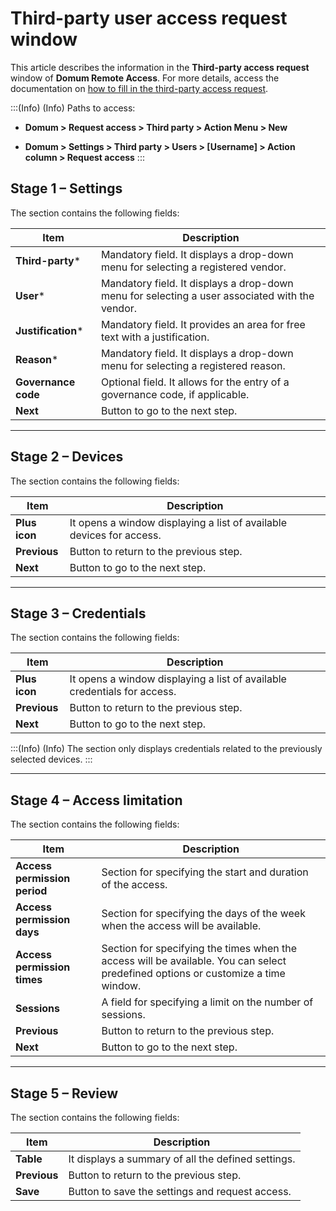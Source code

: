 # Third-party user access request window

This article describes the information in the **Third-party access request** window of **Domum Remote Access**. For more details, access the documentation on [how to fill in the third-party access request](/v3-32/docs/domum-how-to-fill-in-the-access-request-to-third-party-users).

:::(Info) (Info)
Paths to access:

* **Domum > Request access > Third party > Action Menu > New**

* **Domum > Settings > Third party > Users > [Username] > Action column > Request access**
:::

## Stage 1 – Settings
The section contains the following fields:


| Item | Description |
| --- | --- |
| **Third-party*** | Mandatory field. It displays a drop-down menu for selecting a registered vendor. |
| **User*** | Mandatory field. It displays a drop-down menu for selecting a user associated with the vendor. |
| **Justification*** | Mandatory field. It provides an area for free text with a justification. |
| **Reason*** | Mandatory field. It displays a drop-down menu for selecting a registered reason. |
| **Governance code** | Optional field. It allows for the entry of a governance code, if applicable. |
| **Next** | Button to go to the next step. |

---

## Stage 2 – Devices
The section contains the following fields:


| Item | Description |
| --- | --- |
| **Plus icon** | It opens a window displaying a list of available devices for access. |
| **Previous** | Button to return to the previous step. |
| **Next** | Button to go to the next step. |

---
## Stage 3 – Credentials
The section contains the following fields:


| Item | Description |
| --- | --- |
| **Plus icon** | It opens a window displaying a list of available credentials for access. |
| **Previous** | Button to return to the previous step. |
| **Next** | Button to go to the next step. |

:::(Info) (Info)
The section only displays credentials related to the previously selected devices.
:::

---
## Stage 4 – Access limitation

The section contains the following fields:

| Item | Description |
| --- | --- |
| **Access permission period** | Section for specifying the start and duration of the access. |
| **Access permission days** | Section for specifying the days of the week when the access will be available. |
| **Access permission times** | Section for specifying the times when the access will be available. You can select predefined options or customize a time window. |
| **Sessions** | A field for specifying a limit on the number of sessions. |
| **Previous** | Button to return to the previous step. |
| **Next** | Button to go to the next step. |

---
## Stage 5 – Review

The section contains the following fields:


| Item | Description |
| --- | --- |
| **Table** | It displays a summary of all the defined settings. |
| **Previous** | Button to return to the previous step. |
| **Save** | Button to save the settings and request access. |
